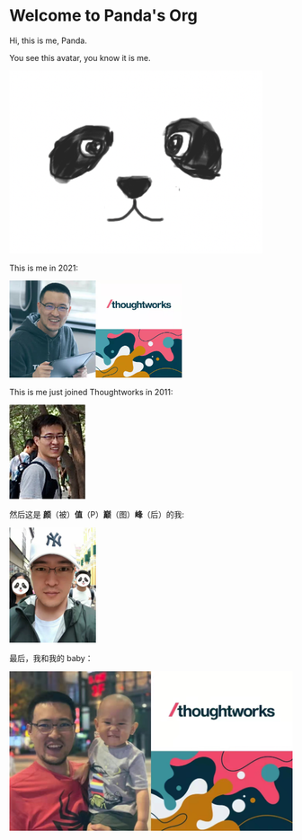 # Welcome to Panda's Org

Hi, this is me, Panda.

You see this avatar, you know it is me.

![me-panda](../assets/me-panda.jpg)

This is me in 2021:

<img src="../assets/me-now-2021.jpg" alt="me-now-2021" style="zoom:30%;" />

This is me just joined Thoughtworks in 2011:

![me-join-tw-2011](../assets/me-join-tw-2011.jpg)

然后这是 **颜**（被）**值**（P）**巅**（图）**峰**（后）的我:

<img src="../assets/me-in-macao.jpg" alt="me-in-macao" style="zoom:20%;" />

最后，我和我的 baby：

<img src="../assets/me-and-my-baby.jpg" alt="me-and-my-baby" style="zoom:50%;" />
